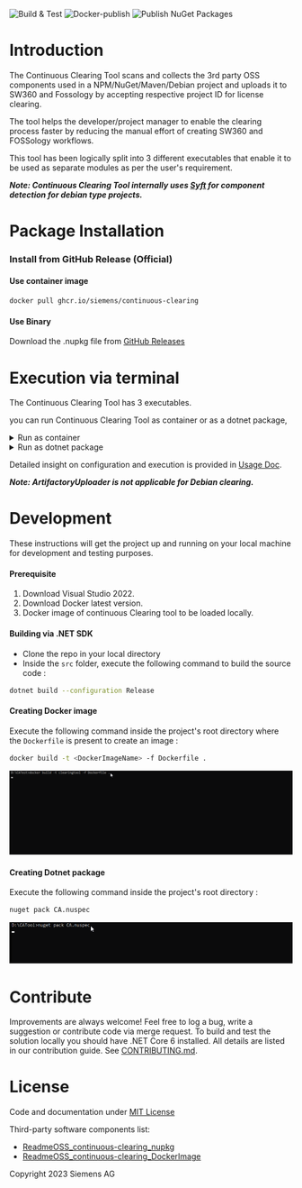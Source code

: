 ![Build & Test](https://github.com/siemens/continuous-clearing/workflows/Build%20&%20Test/badge.svg?branch=main)
![Docker-publish](https://github.com/siemens/continuous-clearing/workflows/Docker-publish/badge.svg?branch=main)
![Publish NuGet Packages](https://github.com/siemens/continuous-clearing/workflows/Publish%20NuGet%20Packages/badge.svg)



# Introduction 

The Continuous Clearing Tool scans and collects the 3rd party OSS components used in a NPM/NuGet/Maven/Debian project and uploads it to SW360 and Fossology by accepting respective project ID for license clearing. 

The tool helps the developer/project manager to enable the clearing process faster by reducing the 
manual effort of creating SW360 and FOSSology workflows.

This tool has been  logically split into 3 different executables that enable it to be used as separate modules as per the user's requirement.

**_Note: Continuous Clearing Tool internally uses [Syft](https://github.com/anchore/syft) for component detection for debian type projects._**
 
# Package Installation 

 ### Install from GitHub Release (Official)
#### Use container image

```bash
docker pull ghcr.io/siemens/continuous-clearing
 ```

#### Use Binary

Download the .nupkg file from [GitHub Releases](https://github.com/siemens/continuous-clearing/releases)
	

 # Execution via terminal
 
 The Continuous Clearing Tool has 3 executables.
 
you can run Continuous Clearing Tool as container or as a dotnet package,
 
<details>
<summary>Run as container</summary>
 
 Execute them in the following order to achieve the complete License clearing process.

1. **Package Identifier** - This executable takes `package-lock.json` or a `cycloneDX BOM` as input and provides a CycloneDX BOM file as output. For each of the component the availability in jfrog artifactory is identified and added in the BOM file.
 
```text
docker run --rm -it -v /path/to/InputDirectory:/mnt/Input -v /path/to/OutputDirectory:/mnt/Output -v /path/to/LogDirectory:/var/log -v /path/to/configDirectory:/etc/CATool ghcr.io/siemens/continuous-clearing dotnet PackageIdentifier.dll --settingsfilepath /etc/CATool/appSetting.json
 ```
 * Input (i.e., /path/to/InputDirectory -> place to keep input files)
 * Output (i.e.,/path/to/OutputDirectory -> resulted files will be stored here) 
 * Log (i.e., /path/to/logDirectory -> logs will be stored here) 
 * Configuration (i.e., /path/to/ConfigDirectory -> place to keep the Config files i.e [**appSetting.json**](/src/LCT.Common/appSettings.json)) 
 
 2. **SW360 Package Creator** - This executable expects the `CycloneDX BOM` as the input, creates the missing components/releases in SW360 and links all the components to the respective project in SW360 portal and triggers the fossology upload.
 
 ```text
 docker run --rm -it -v /path/to/OutputDirectory:/mnt/Output -v /path/to/LogDirectory:/var/log -v /path/to/configDirectory:/etc/CATool ghcr.io/siemens/continuous-clearing dotnet SW360PackageCreator.dll --settingsfilepath /etc/CATool/appSetting.json
```
 3. **Artifactory Uploader** - This executable takes `CycloneDX BOM` which is updated by the ` SW360PackageCreator.dll` as input and uploads the components that are already cleared (clearing state - "Report approved") to the SIPARTY release repo in Jfrog Artifactory.
 ```text
  docker run --rm -it -v /path/to/OutputDirectory:/mnt/Output -v /path/to/LogDirectory:/var/log -v /path/to/configDirectory:/etc/CATool ghcr.io/siemens/continuous-clearing dotnet ArtifactoryUploader.dll --settingsfilepath /etc/CATool/appSetting.json
  ```
</details>

<details>
<summary>Run as dotnet package</summary>
 
 Extract the downloaded .nupkg package , execute the following commands inside the tools folder.

 1. **Package Identifier** - This executable takes `package-lock.json` as input and provides a CycloneDX BOM file as output. For each of the component the availability in jfrog artifactory is identified and added in the BOM file.
 
```text
  PackageIdentifier.exe --settingsfilepath /<Config_Path>/appSetting.json
 ```
 
 2. **SW360 Package Creator** - This executable expects the `CycloneDX BOM` as the input, creates the missing components/releases in SW360 and links all the components to the respective project in SW360 portal and triggers the fossology upload.
 
 ```text
  SW360PackageCreator.exe --settingsfilepath /<Config_Path>/appSetting.json
```
 3. **Artifactory Uploader** - This executable takes `CycloneDX BOM` which is updated by the ` SW360PackageCreator.dll` as input and uploads the components that are already cleared (clearing state - "Report approved") to the SIPARTY release repo in Jfrog Artifactory.
 ```text
   ArtifactoryUploader.exe --settingsfilepath /<Config_Path>/appSetting.json
  ```

</details>


Detailed insight on configuration and execution is provided in [Usage Doc](doc/UsageDoc/CA_UsageDocument.md).
 
 **_Note: ArtifactoryUploader is not applicable for Debian clearing._**

# Development

These instructions will get the project up and running on your local machine for development and testing purposes.

#### Prerequisite

1. Download Visual Studio 2022.
2. Download Docker latest version.
3. Docker image of continuous Clearing tool to be loaded locally.



#### Building via .NET SDK

* Clone the repo in your local directory
* Inside the `src` folder, execute the following command to build the source code :

```bash
dotnet build --configuration Release
 ```
 
#### Creating Docker image

Execute the following command inside the project's root directory where the `Dockerfile` is present to create an image :

```bash
docker build -t <DockerImageName> -f Dockerfile .
 ```
 ![](doc/gifs/DockerBuild.gif)
 
 #### Creating Dotnet package

Execute the following command inside the project's root directory :

```bash
nuget pack CA.nuspec
 ```
 ![](doc/gifs/NugetBuild.gif)
 
# Contribute

Improvements are always welcome! Feel free to log a bug, write a suggestion or
contribute code via merge request. To build and test the solution locally you should have .NET Core 6 installed. All details are listed in our contribution guide.
See  [CONTRIBUTING.md](CONTRIBUTING.md).

# License

Code and documentation under [MIT License](LICENSE)

Third-party software components list: 
- [ReadmeOSS_continuous-clearing_nupkg](https://htmlpreview.github.io/?https://github.com/siemens/continuous-clearing/blob/main/ReadmeOSS_continuous-clearing_nupkg.html)
- [ReadmeOSS_continuous-clearing_DockerImage](https://htmlpreview.github.io/?https://github.com/siemens/continuous-clearing/blob/main/ReadmeOSS_continuous-clearing_DockerImage.html)
    
Copyright 2023 Siemens AG

